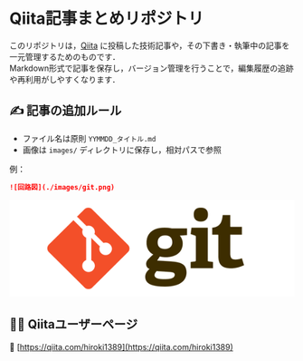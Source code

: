 # Qiita記事まとめリポジトリ

このリポジトリは，[Qiita](https://qiita.com/hiroki1389) に投稿した技術記事や，その下書き・執筆中の記事を一元管理するためのものです．  
Markdown形式で記事を保存し，バージョン管理を行うことで，編集履歴の追跡や再利用がしやすくなります．

## ✍️ 記事の追加ルール

- ファイル名は原則 `YYMMDD_タイトル.md`
- 画像は `images/` ディレクトリに保存し，相対パスで参照

例：

```markdown
![回路図](./images/git.png)
```
![回路図](./images/git.png)

## 🧑‍💻 Qiitaユーザーページ

📎 [https://qiita.com/hiroki1389](https://qiita.com/hiroki1389)
